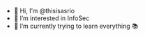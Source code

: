 - 👋 Hi, I’m @thisisasrio
- 👀 I’m interested in InfoSec
- 🌱 I’m currently trying to learn everything 📚
